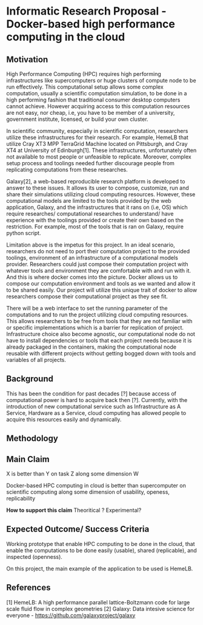 # Informatic Research Proposal - Docker-based high performance computing in the cloud

## Motivation

High Performance Computing (HPC) requires high performing infrastructures
like supercomputers or huge clusters of compute node to be run effectively.
This computational setup allows some complex computation,
usually a scientific computation simulation, to be done in a high
performing fashion that traditional consumer desktop computers cannot achieve.
However acquiring access to this computation resources are not easy, nor
cheap, i.e, you have to be member of a university, government
institute, licensed, or build your own cluster.

In scientific community, especially in scientific computation,
researchers utilize these infrastructures for their research. For
example, HemeLB that utilize Cray XT3 MPP TerraGrid Machine located on Pittsburgh,
and Cray XT4 at University of Edinburgh[1]. These infrastructures,
unfortunately often not available to most people or unfeasible to
replicate. Moreover, complex setup process and toolings needed further
discourage people from replicating computations from these researches.

Galaxy[2], a web-based reproducible research platform is developed to
answer to these issues. It allows its user to compose, customize, run
and share their simulations utilizing cloud computing resources.
However, these computational models are limited to the tools provided by
the web application, Galaxy, and the infrastructures that it rans on
(i.e, OS) which require researches/ computational researches to
understand/ have experience with the toolings provided or create their
own based on the restriction. For example, most of the tools that is ran
on Galaxy, require python script.

<!--Some research have tried to overcome this limitations by utilizing the-->
<!--power of cloud computing. Galaxy[2], for example tried to be-->
<!--the web-based reproducible research platform that-->
<!--allows everyon to compose, run, and share results of the research to-->
<!--everyone using the power of cloud computing. However, the degree of the-->
<!--computations configurations are limited to the resources that are available to the-->
<!--computing infrastructure and tools provided by Galaxy project.-->

Limitation above is the impetus for this project. In an ideal scenario,
researchers do not need to port their computation project to the provided toolings,
environment of an infrastructure of a computational models provider.
Researchers could just compose their computation project with whatever
tools and environment they are comfortable with and run with it. And
this is where docker comes into the picture. Docker allows us to compose
our computation environment and tools as we wanted and allow it to be
shared easily. Our project will utilize this unique trait of docker to
allow researchers compose their computational project as they see fit.

There will be a web interface to set the running parameter of the computations
and to run the project utilizing cloud computing resources. This allows
researchers to be free from tools that they are not familiar with or
specific implementations which is a barrier for replication of project.
Infrastructure choice also become agnostic, our computational node do
not have to install dependencies or tools that each project needs
because it is already packaged in the containers, making the
computational node reusable with different projects without getting
bogged down with tools and variables of all projects.


<!--We need a better way to compose our high performance computing resources-->
<!--so that we are not restrained by what exist on the running-->
<!--infrastructure or tools provided by said project. Docker container could-->
<!--be the answer for this problem. Docker container is virtualized linux-->
<!--container that can be shared easily. Computing resources or tools could-->
<!--be easily baked into a docker container image, pushed to the docker hub-->
<!--and duplicated by everyone easily. This is a perfect answer to the problem of -->
<!--composing computational research scenario. Researchers should be able to-->
<!--package all of their tools into a docker container, publish it and run-->
<!--it on the cloud to produce the desired results. This scenario then can-->
<!--be shared, via url, to the scientific community so that people could run-->
<!--their own computation with the exact same resources. Or, more-->
<!--importantly, people could inspect the tools and settings so that they-->
<!--can fiddle around to understand the research better.-->

<!--Using docker container, allows the running infrastructure to simply-->
<!--don't care what the underlying implementation details of the-->
<!--computations. User could just run-->






## Background

This has been the condition for past decades [?] because access of
computational power is hard to acquire back then [?]. Currently, with
the introduction of new computational service such as Infrastructure as
A Service, Hardware as a Service, cloud computing has allowed people to
acquire this resources easily and dynamically.


## Methodology

## Main Claim

X is better than Y on task Z along some dimension W

Docker-based HPC computing in cloud is better than supercomputer on
scientific computing along some dimension of usability, openess,
replicability

**How to support this claim** Theoritical ? Experimental?


## Expected Outcome/ Success Criteria

Working prototype that enable HPC computing to be done in the cloud,
that enable the computations to be done easily (usable), shared
(replicable), and inspected (openness).

On this project, the main example of the application to be used is
HemeLB.

## References

[1] HemeLB: A high performance parallel lattice-Boltzmann code for large scale fluid flow in complex geometries
[2] Galaxy: Data intesive science for everyone - https://github.com/galaxyproject/galaxy
